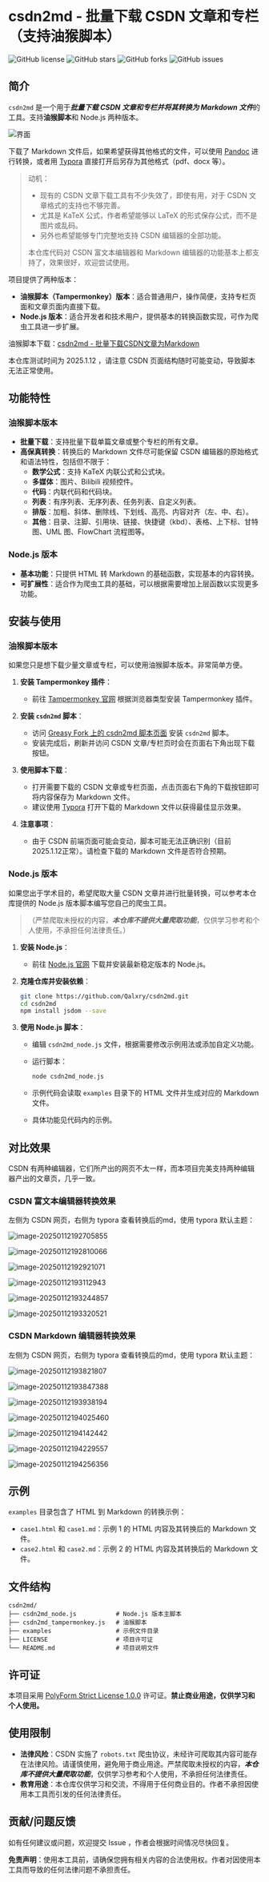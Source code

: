 # csdn2md - 批量下载 CSDN 文章和专栏（支持油猴脚本）

![GitHub license](https://img.shields.io/github/license/Qalxry/csdn2md)
![GitHub stars](https://img.shields.io/github/stars/Qalxry/csdn2md)
![GitHub forks](https://img.shields.io/github/forks/Qalxry/csdn2md)
![GitHub issues](https://img.shields.io/github/issues/Qalxry/csdn2md)

## 简介

`csdn2md` 是一个用于***批量下载 CSDN 文章和专栏并将其转换为 Markdown 文件***的工具。支持**油猴脚本**和 Node.js 两种版本。

![界面](./assets/image.png)

下载了 Markdown 文件后，如果希望获得其他格式的文件，可以使用 [Pandoc](https://pandoc.org/) 进行转换，或者用 [Typora](https://typora.io/) 直接打开后另存为其他格式（pdf、docx 等）。

> 动机：
>
> - 现有的 CSDN 文章下载工具有不少失效了，即使有用，对于 CSDN 文章格式的支持也不够完善。
> - 尤其是 KaTeX 公式，作者希望能够以 LaTeX 的形式保存公式，而不是图片或乱码。
> - 另外也希望能够专门完整地支持 CSDN 编辑器的全部功能。
>
> 本仓库代码对 CSDN 富文本编辑器和 Markdown 编辑器的功能基本上都支持了，效果很好，欢迎尝试使用。

项目提供了两种版本：

- **油猴脚本（Tampermonkey）版本**：适合普通用户，操作简便，支持专栏页面和文章页面内直接下载。
- **Node.js 版本**：适合开发者和技术用户，提供基本的转换函数实现，可作为爬虫工具进一步扩展。

油猴脚本下载：[csdn2md - 批量下载CSDN文章为Markdown](https://greasyfork.org/en/scripts/523540-csdn2md-%E6%89%B9%E9%87%8F%E4%B8%8B%E8%BD%BDcsdn%E6%96%87%E7%AB%A0%E4%B8%BAmarkdown)

本仓库测试时间为 2025.1.12 ，请注意 CSDN 页面结构随时可能变动，导致脚本无法正常使用。



## 功能特性

### 油猴脚本版本

- **批量下载**：支持批量下载单篇文章或整个专栏的所有文章。
- **高保真转换**：转换后的 Markdown 文件尽可能保留 CSDN 编辑器的原始格式和语法特性，包括但不限于：
  - **数学公式**：支持 KaTeX 内联公式和公式块。
  - **多媒体**：图片、Bilibili 视频控件。
  - **代码**：内联代码和代码块。
  - **列表**：有序列表、无序列表、任务列表、自定义列表。
  - **排版**：加粗、斜体、删除线、下划线、高亮、内容对齐（左、中、右）。
  - **其他**：目录、注脚、引用块、链接、快捷键（kbd）、表格、上下标、甘特图、UML 图、FlowChart 流程图等。

### Node.js 版本

- **基本功能**：只提供 HTML 转 Markdown 的基础函数，实现基本的内容转换。
- **可扩展性**：适合作为爬虫工具的基础，可以根据需要增加上层函数以实现更多功能。

## 安装与使用

### 油猴脚本版本

如果您只是想下载少量文章或专栏，可以使用油猴脚本版本。非常简单方便。

1. **安装 Tampermonkey 插件**：
   - 前往 [Tampermonkey 官网](https://www.tampermonkey.net/) 根据浏览器类型安装 Tampermonkey 插件。

2. **安装 `csdn2md` 脚本**：
   - 访问 [Greasy Fork 上的 csdn2md 脚本页面](https://greasyfork.org/en/scripts/523540-csdn2md-%E6%89%B9%E9%87%8F%E4%B8%8B%E8%BD%BDcsdn%E6%96%87%E7%AB%A0%E4%B8%BAmarkdown) 安装 `csdn2md` 脚本。
   - 安装完成后，刷新并访问 CSDN 文章/专栏页时会在页面右下角出现下载按钮。

3. **使用脚本下载**：
   - 打开需要下载的 CSDN 文章或专栏页面，点击页面右下角的下载按钮即可将内容保存为 Markdown 文件。
   - 建议使用 [Typora](https://typora.io/) 打开下载的 Markdown 文件以获得最佳显示效果。

4. **注意事项**：
   - 由于 CSDN 前端页面可能会变动，脚本可能无法正确识别（目前2025.1.12正常）。请检查下载的 Markdown 文件是否符合预期。

### Node.js 版本

如果您出于学术目的，希望爬取大量 CSDN 文章并进行批量转换，可以参考本仓库提供的 Node.js 版本脚本编写您自己的爬虫工具。

> （严禁爬取未授权的内容，***本仓库不提供大量爬取功能***，仅供学习参考和个人使用，不承担任何法律责任。）

1. **安装 Node.js**：
   - 前往 [Node.js 官网](https://nodejs.org/) 下载并安装最新稳定版本的 Node.js。

2. **克隆仓库并安装依赖**：

   ```bash
   git clone https://github.com/Qalxry/csdn2md.git
   cd csdn2md
   npm install jsdom --save
   ```

3. **使用 Node.js 脚本**：
   - 编辑 `csdn2md_node.js` 文件，根据需要修改示例用法或添加自定义功能。
   - 运行脚本：

     ```bash
     node csdn2md_node.js
     ```

   - 示例代码会读取 `examples` 目录下的 HTML 文件并生成对应的 Markdown 文件。
   
   - 具体功能见代码内的示例。

## 对比效果

CSDN 有两种编辑器，它们所产出的网页不太一样，而本项目完美支持两种编辑器产出的文章页，几乎一致。

### CSDN 富文本编辑器转换效果

左侧为 CSDN 网页，右侧为 typora 查看转换后的md，使用 typora 默认主题：

![image-20250112192705855](./assets/image-20250112192705855.png)

![image-20250112192810066](./assets/image-20250112192810066.png)

![image-20250112192921071](./assets/image-20250112192921071.png)

![image-20250112193112943](./assets/image-20250112193112943.png)

![image-20250112193244857](./assets/image-20250112193244857.png)

![image-20250112193320521](./assets/image-20250112193320521.png)

### CSDN Markdown 编辑器转换效果

左侧为 CSDN 网页，右侧为 typora 查看转换后的md，使用 typora 默认主题：

![image-20250112193821807](./assets/image-20250112193821807.png)

![image-20250112193847388](./assets/image-20250112193847388.png)

![image-20250112193938194](./assets/image-20250112193938194.png)

![image-20250112194025460](./assets/image-20250112194025460.png)

![image-20250112194142442](./assets/image-20250112194142442.png)

![image-20250112194229557](./assets/image-20250112194229557.png)

![image-20250112194256356](./assets/image-20250112194256356.png)

## 示例

`examples` 目录包含了 HTML 到 Markdown 的转换示例：

- `case1.html` 和 `case1.md`：示例 1 的 HTML 内容及其转换后的 Markdown 文件。
- `case2.html` 和 `case2.md`：示例 2 的 HTML 内容及其转换后的 Markdown 文件。

## 文件结构

```
csdn2md/
├── csdn2md_node.js           # Node.js 版本主脚本
├── csdn2md_tampermonkey.js   # 油猴脚本
├── examples                  # 示例文件目录
├── LICENSE                   # 项目许可证
└── README.md                 # 项目说明文件
```

## 许可证

本项目采用 [PolyForm Strict License 1.0.0](https://polyformproject.org/licenses/strict/1.0.0/) 许可证。**禁止商业用途，仅供学习和个人使用。**

## 使用限制

- **法律风险**：CSDN 实施了 `robots.txt` 爬虫协议，未经许可爬取其内容可能存在法律风险。请谨慎使用，避免用于商业用途。严禁爬取未授权的内容，***本仓库不提供大量爬取功能***，仅供学习参考和个人使用，不承担任何法律责任。
- **教育用途**：本仓库仅供学习和交流，不得用于任何商业目的。作者不承担因使用本工具而引发的任何法律责任。

## 贡献/问题反馈

如有任何建议或问题，欢迎提交 Issue ，作者会根据时间情况尽快回复。

**免责声明**：使用本工具前，请确保您拥有相关内容的合法使用权。作者对因使用本工具而导致的任何法律问题不承担责任。
